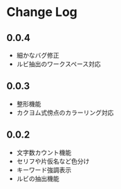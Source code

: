 # Change Log

## 0.0.4
- 細かなバグ修正
- ルビ抽出のワークスペース対応

## 0.0.3
- 整形機能
- カクヨム式傍点のカラーリング対応

## 0.0.2
- 文字数カウント機能
- セリフや片仮名など色分け
- キーワード強調表示
- ルビの抽出機能
